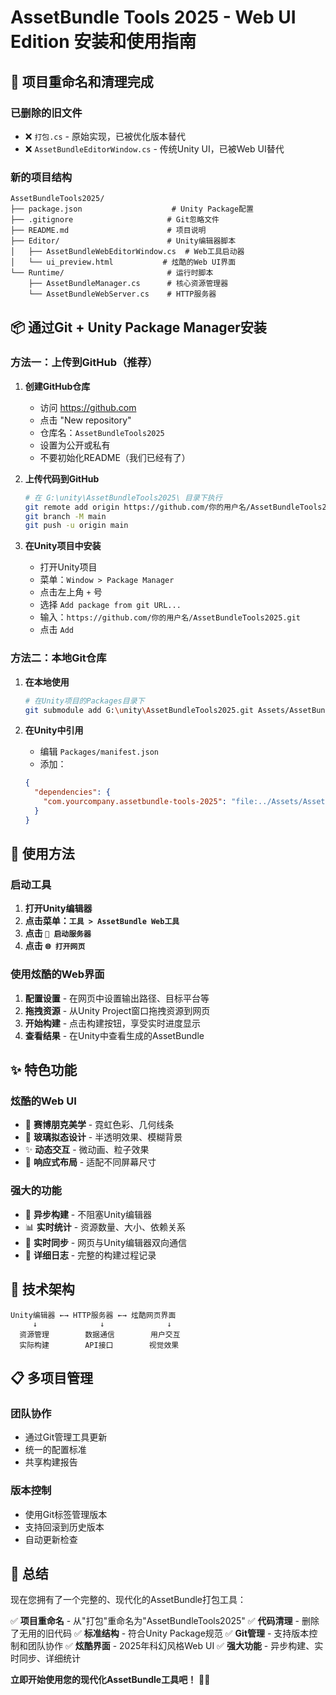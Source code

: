 # AssetBundle Tools 2025 - Web UI Edition 安装和使用指南

## 🚀 项目重命名和清理完成

### 已删除的旧文件
- ❌ `打包.cs` - 原始实现，已被优化版本替代
- ❌ `AssetBundleEditorWindow.cs` - 传统Unity UI，已被Web UI替代

### 新的项目结构
```
AssetBundleTools2025/
├── package.json                    # Unity Package配置
├── .gitignore                     # Git忽略文件
├── README.md                      # 项目说明
├── Editor/                        # Unity编辑器脚本
│   ├── AssetBundleWebEditorWindow.cs  # Web工具启动器
│   └── ui_preview.html           # 炫酷的Web UI界面
└── Runtime/                       # 运行时脚本
    ├── AssetBundleManager.cs      # 核心资源管理器
    └── AssetBundleWebServer.cs    # HTTP服务器
```

## 📦 通过Git + Unity Package Manager安装

### 方法一：上传到GitHub（推荐）

1. **创建GitHub仓库**
   - 访问 https://github.com
   - 点击 "New repository"
   - 仓库名：`AssetBundleTools2025`
   - 设置为公开或私有
   - 不要初始化README（我们已经有了）

2. **上传代码到GitHub**
   ```bash
   # 在 G:\unity\AssetBundleTools2025\ 目录下执行
   git remote add origin https://github.com/你的用户名/AssetBundleTools2025.git
   git branch -M main
   git push -u origin main
   ```

3. **在Unity项目中安装**
   - 打开Unity项目
   - 菜单：`Window > Package Manager`
   - 点击左上角 `+` 号
   - 选择 `Add package from git URL...`
   - 输入：`https://github.com/你的用户名/AssetBundleTools2025.git`
   - 点击 `Add`

### 方法二：本地Git仓库

1. **在本地使用**
   ```bash
   # 在Unity项目的Packages目录下
   git submodule add G:\unity\AssetBundleTools2025.git Assets/AssetBundleTools2025
   ```

2. **在Unity中引用**
   - 编辑 `Packages/manifest.json`
   - 添加：
   ```json
   {
     "dependencies": {
       "com.yourcompany.assetbundle-tools-2025": "file:../Assets/AssetBundleTools2025"
     }
   }
   ```

## 🎯 使用方法

### 启动工具
1. **打开Unity编辑器**
2. **点击菜单：`工具 > AssetBundle Web工具`**
3. **点击 `🚀 启动服务器`**
4. **点击 `🌐 打开网页`**

### 使用炫酷的Web界面
1. **配置设置** - 在网页中设置输出路径、目标平台等
2. **拖拽资源** - 从Unity Project窗口拖拽资源到网页
3. **开始构建** - 点击构建按钮，享受实时进度显示
4. **查看结果** - 在Unity中查看生成的AssetBundle

## ✨ 特色功能

### 炫酷的Web UI
- 🌈 **赛博朋克美学** - 霓虹色彩、几何线条
- 🔮 **玻璃拟态设计** - 半透明效果、模糊背景
- ✨ **动态交互** - 微动画、粒子效果
- 📱 **响应式布局** - 适配不同屏幕尺寸

### 强大的功能
- 🚀 **异步构建** - 不阻塞Unity编辑器
- 📊 **实时统计** - 资源数量、大小、依赖关系
- 🔄 **实时同步** - 网页与Unity编辑器双向通信
- 📝 **详细日志** - 完整的构建过程记录

## 🔧 技术架构

```
Unity编辑器 ←→ HTTP服务器 ←→ 炫酷网页界面
     ↓              ↓              ↓
  资源管理        数据通信        用户交互
  实际构建        API接口        视觉效果
```

## 📋 多项目管理

### 团队协作
- 通过Git管理工具更新
- 统一的配置标准
- 共享构建报告

### 版本控制
- 使用Git标签管理版本
- 支持回滚到历史版本
- 自动更新检查

## 🎉 总结

现在您拥有了一个完整的、现代化的AssetBundle打包工具：

✅ **项目重命名** - 从"打包"重命名为"AssetBundleTools2025"
✅ **代码清理** - 删除了无用的旧代码
✅ **标准结构** - 符合Unity Package规范
✅ **Git管理** - 支持版本控制和团队协作
✅ **炫酷界面** - 2025年科幻风格Web UI
✅ **强大功能** - 异步构建、实时同步、详细统计

**立即开始使用您的现代化AssetBundle工具吧！** 🚀✨
